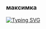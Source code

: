 ### максимка
[![Typing SVG](https://readme-typing-svg.herokuapp.com?color=%2336BCF7&lines=я+хочу+пиццы+и+чай)](https://git.io/typing-svg)
